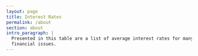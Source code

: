 ```yaml
---
layout: page
title: Interest Rates
permalink: /about
section: about
intro_paragraph: |
  Presented in this table are a list of average interest rates for many diverse
  financial issues.
---
```

